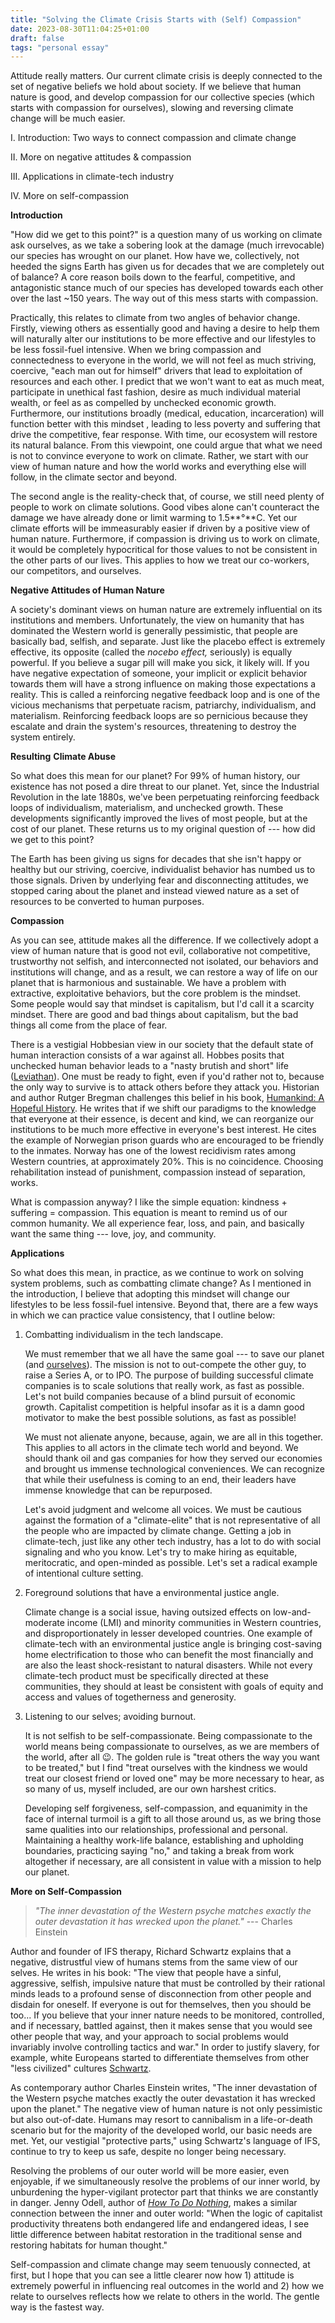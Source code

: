 ```yaml
---
title: "Solving the Climate Crisis Starts with (Self) Compassion"
date: 2023-08-30T11:04:25+01:00
draft: false
tags: "personal essay"
---
```


Attitude really matters. Our current climate crisis is deeply connected to the set of negative beliefs we hold about society. If we believe that human nature is good, and develop compassion for our collective species (which starts with compassion for ourselves), slowing and reversing climate change will be much easier.

I. Introduction: Two ways to connect compassion and climate change

II. More on negative attitudes & compassion

III. Applications in climate-tech industry

IV. More on self-compassion



**Introduction**

"How did we get to this point?" is a question many of us working on climate ask ourselves, as we take a sobering look at the damage (much irrevocable) our species has wrought on our planet. How have we, collectively, not heeded the signs Earth has given us for decades that we are completely out of balance? A core reason boils down to the fearful, competitive, and antagonistic stance much of our species has developed towards each other over the last ~150 years. The way out of this mess starts with compassion.

Practically, this relates to climate from two angles of behavior change. Firstly, viewing others as essentially good and having a desire to help them will naturally alter our institutions to be more effective and our lifestyles to be less fossil-fuel intensive. When we bring compassion and connectedness to everyone in the world, we will not feel as much striving, coercive, "each man out for himself" drivers that lead to exploitation of resources and each other. I predict that we won't want to eat as much meat, participate in unethical fast fashion, desire as much individual material wealth, or feel as as compelled by unchecked economic growth. Furthermore, our institutions broadly (medical, education, incarceration) will function better with this mindset , leading to less poverty and suffering that drive the competitive, fear response. With time, our ecosystem will restore its natural balance. From this viewpoint, one could argue that what we need is not to convince everyone to work on climate. Rather, we start with our view of human nature and how the world works and everything else will follow, in the climate sector and beyond.

The second angle is the reality-check that, of course, we still need plenty of people to work on climate solutions. Good vibes alone can't counteract the damage we have already done or limit warming to 1.5**°**C. Yet our climate efforts will be immeasurably easier if driven by a positive view of human nature. Furthermore, if compassion is driving us to work on climate, it would be completely hypocritical for those values to not be consistent in the other parts of our lives. This applies to how we treat our co-workers, our competitors, and ourselves.

**Negative Attitudes of Human Nature**

A society's dominant views on human nature are extremely influential on its institutions and members. Unfortunately, the view on humanity that has dominated the Western world is generally pessimistic, that people are basically bad, selfish, and separate. Just like the placebo effect is extremely effective, its opposite (called the *nocebo effect,* seriously) is equally powerful. If you believe a sugar pill will make you sick, it likely will. If you have negative expectation of someone, your implicit or explicit behavior towards them will have a strong influence on making those expectations a reality. This is called a reinforcing negative feedback loop and is one of the vicious mechanisms that perpetuate racism, patriarchy, individualism, and materialism. Reinforcing feedback loops are so pernicious because they escalate and drain the system's resources, threatening to destroy the system entirely.

**Resulting** **Climate Abuse**

So what does this mean for our planet? For 99% of human history, our existence has not posed a dire threat to our planet. Yet, since the Industrial Revolution in the late 1880s, we've been perpetuating reinforcing feedback loops of individualism, materialism, and unchecked growth. These developments significantly improved the lives of most people, but at the cost of our planet. These returns us to my original question of --- how did we get to this point?

The Earth has been giving us signs for decades that she isn't happy or healthy but our striving, coercive, individualist behavior has numbed us to those signals. Driven by underlying fear and disconnecting attitudes, we stopped caring about the planet and instead viewed nature as a set of resources to be converted to human purposes.

**Compassion**

As you can see, attitude makes all the difference. If we collectively adopt a view of human nature that is good not evil, collaborative not competitive, trustworthy not selfish, and interconnected not isolated, our behaviors and institutions will change, and as a result, we can restore a way of life on our planet that is harmonious and sustainable. We have a problem with extractive, exploitative behaviors, but the core problem is the mindset. Some people would say that mindset is capitalism, but I'd call it a scarcity mindset. There are good and bad things about capitalism, but the bad things all come from the place of fear.

There is a vestigial Hobbesian view in our society that the default state of human interaction consists of a war against all. Hobbes posits that unchecked human behavior leads to a "nasty brutish and short" life ([Leviathan](https://en.wikipedia.org/wiki/Leviathan_(Hobbes_book))). One must be ready to fight, even if you'd rather not to, because the only way to survive is to attack others before they attack you. Historian and author Rutger Bregman challenges this belief in his book, [Humankind: A Hopeful History](https://www.theguardian.com/books/2020/may/12/humankind-a-hopeful-history-by-rutger-bregman-review). He writes that if we shift our paradigms to the knowledge that everyone at their essence, is decent and kind, we can reorganize our institutions to be much more effective in everyone's best interest. He cites the example of Norwegian prison guards who are encouraged to be friendly to the inmates. Norway has one of the lowest recidivism rates among Western countries, at approximately 20%. This is no coincidence. Choosing rehabilitation instead of punishment, compassion instead of separation, works.

What is compassion anyway? I like the simple equation: kindness + suffering = compassion. This equation is meant to remind us of our common humanity. We all experience fear, loss, and pain, and basically want the same thing --- love, joy, and community.


**Applications**

So what does this mean, in practice, as we continue to work on solving system problems, such as combatting climate change? As I mentioned in the introduction, I believe that adopting this mindset will change our lifestyles to be less fossil-fuel intensive. Beyond that, there are a few ways in which we can practice value consistency, that I outline below:

1.  Combatting individualism in the tech landscape.

    We must remember that we all have the same goal --- to save our planet (and [ourselves](https://www.oxfamamerica.org/explore/stories/saving-us-an-excerpt-from-katherine-hayhoes-new-book-on-climate-change/)). The mission is not to out-compete the other guy, to raise a Series A, or to IPO. The purpose of building successful climate companies is to scale solutions that really work, as fast as possible. Let's not build companies because of a blind pursuit of economic growth. Capitalist competition is helpful insofar as it is a damn good motivator to make the best possible solutions, as fast as possible!

    We must not alienate anyone, because, again, we are all in this together. This applies to all actors in the climate tech world and beyond. We should thank oil and gas companies for how they served our economies and brought us immense technological conveniences. We can recognize that while their usefulness is coming to an end, their leaders have immense knowledge that can be repurposed.

    Let's avoid judgment and welcome all voices. We must be cautious against the formation of a "climate-elite" that is not representative of all the people who are impacted by climate change. Getting a job in climate-tech, just like any other tech industry, has a lot to do with social signaling and who you know. Let's try to make hiring as equitable, meritocratic, and open-minded as possible. Let's set a radical example of intentional culture setting.

2.  Foreground solutions that have a environmental justice angle.

    Climate change is a social issue, having outsized effects on low-and-moderate income (LMI) and minority communities in Western countries, and disproportionately in lesser developed countries. One example of climate-tech with an environmental justice angle is bringing cost-saving home electrification to those who can benefit the most financially and are also the least shock-resistant to natural disasters. While not every climate-tech product must be specifically directed at these communities, they should at least be consistent with goals of equity and access and values of togetherness and generosity.

3.  Listening to our selves; avoiding burnout.

    It is not selfish to be self-compassionate. Being compassionate to the world means being compassionate to ourselves, as we are members of the world, after all 😉. The golden rule is "treat others the way you want to be treated," but I find "treat ourselves with the kindness we would treat our closest friend or loved one" may be more necessary to hear, as so many of us, myself included, are our own harshest critics.

    Developing self forgiveness, self-compassion, and equanimity in the face of internal turmoil is a gift to all those around us, as we bring those same qualities into our relationships, professional and personal. Maintaining a healthy work-life balance, establishing and upholding boundaries, practicing saying "no," and taking a break from work altogether if necessary, are all consistent in value with a mission to help our planet.


**More on Self-Compassion**

> *"The inner devastation of the Western psyche matches exactly the outer devastation it has wrecked upon the planet."* --- Charles Einstein

Author and founder of IFS therapy, Richard Schwartz explains that a negative, distrustful view of humans stems from the same view of our selves. He writes in his book: "The view that people have a sinful, aggressive, selfish, impulsive nature that must be controlled by their rational minds leads to a profound sense of disconnection from other people and disdain for oneself. If everyone is out for themselves, then you should be too... If you believe that your inner nature needs to be monitored, controlled, and if necessary, battled against, then it makes sense that you would see other people that way, and your approach to social problems would invariably involve controlling tactics and war." In order to justify slavery, for example, white Europeans started to differentiate themselves from other "less civilized" cultures [Schwartz](https://www.amazon.com/No-Bad-Parts-Restoring-Wholeness/dp/1683646681).

As contemporary author Charles Einstein writes, "The inner devastation of the Western psyche matches exactly the outer devastation it has wrecked upon the planet." The negative view of human nature is not only pessimistic but also out-of-date. Humans may resort to cannibalism in a life-or-death scenario but for the majority of the developed world, our basic needs are met. Yet, our vestigial "protective parts," using Schwartz's language of IFS, continue to try to keep us safe, despite no longer being necessary.

Resolving the problems of our outer world will be more easier, even enjoyable, if we simultaneously resolve the problems of our inner world, by unburdening the hyper-vigilant protector part that thinks we are constantly in danger. Jenny Odell, author of *[How To Do Nothing](https://www.notion.so/Solving-the-Climate-Crisis-Starts-with-Self-Compassion-61431539b65a46dab2f69da3ec3fa9bc?pvs=21)*, makes a similar connection between the inner and outer world: "When the logic of capitalist productivity threatens both endangered life and endangered ideas, I see little difference between habitat restoration in the traditional sense and restoring habitats for human thought."

Self-compassion and climate change may seem tenuously connected, at first, but I hope that you can see a little clearer now how 1) attitude is extremely powerful in influencing real outcomes in the world and 2) how we relate to ourselves reflects how we relate to others in the world. The gentle way is the fastest way.